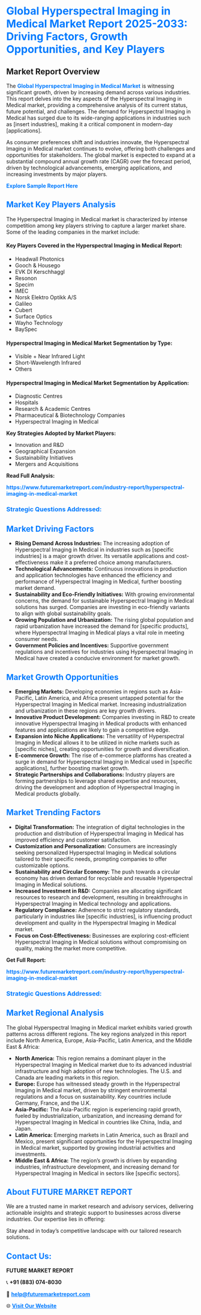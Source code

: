 <h1 style="color: #007BFF;">Global Hyperspectral Imaging in Medical Market Report 2025-2033: Driving Factors, Growth Opportunities, and Key Players</h1>

<section id="overview">
<h2>Market Report Overview</h2>
<p>The <a href="https://www.futuremarketreport.com/industry-report/hyperspectral-imaging-in-medical-market" style="color: #007BFF; text-decoration: none;"><strong>Global Hyperspectral Imaging in Medical Market</strong></a> is witnessing significant growth, driven by increasing demand across various industries. This report delves into the key aspects of the Hyperspectral Imaging in Medical market, providing a comprehensive analysis of its current status, future potential, and challenges. The demand for Hyperspectral Imaging in Medical has surged due to its wide-ranging applications in industries such as [insert industries], making it a critical component in modern-day [applications].</p>
<p>As consumer preferences shift and industries innovate, the Hyperspectral Imaging in Medical market continues to evolve, offering both challenges and opportunities for stakeholders. The global market is expected to expand at a substantial compound annual growth rate (CAGR) over the forecast period, driven by technological advancements, emerging applications, and increasing investments by major players.</p>
</section>

<section id="overview">
<p><a href="https://www.futuremarketreport.com/request-sample/reportId=123052" style="color: #007BFF; text-decoration: none;"><strong>Explore Sample Report Here</strong></a></p>
</section>

<section id="key-players">
<h2 style="color: #007BFF;">Market Key Players Analysis</h2>
<p>The Hyperspectral Imaging in Medical market is characterized by intense competition among key players striving to capture a larger market share. Some of the leading companies in the market include:</p>
<h4>Key Players Covered in the Hyperspectral Imaging in Medical Report:</h4>
<ul><li>Headwall Photonics</li><li>Gooch &amp; Housego</li><li>EVK DI Kerschhaggl</li><li>Resonon</li><li>Specim</li><li>IMEC</li><li>Norsk Elektro Optikk A/S</li><li>Galileo</li><li>Cubert</li><li>Surface Optics</li><li>Wayho Technology</li><li>BaySpec</li></ul>
<h4>Hyperspectral Imaging in Medical Market Segmentation by Type:</h4>
<ul><li>Visible + Near Infrared Light</li><li>Short-Wavelength Infrared</li><li>Others</li></ul>

<h4>Hyperspectral Imaging in Medical Market Segmentation by Application:</h4>
<ul><li>Diagnostic Centres</li><li>Hospitals</li><li>Research &amp; Academic Centres</li><li>Pharmaceutical &amp; Biotechnology Companies</li><li>Hyperspectral Imaging in Medical</li></ul>
<p><strong>Key Strategies Adopted by Market Players:</strong></p>
<ul>
<li>Innovation and R&D</li>
<li>Geographical Expansion</li>
<li>Sustainability Initiatives</li>
<li>Mergers and Acquisitions</li>
</ul>
</section>

<section>
<p><strong>Read Full Analysis: </strong></p><a href="https://www.futuremarketreport.com/industry-report/hyperspectral-imaging-in-medical-market" style="color: #007BFF; text-decoration: none;"><strong>https://www.futuremarketreport.com/industry-report/hyperspectral-imaging-in-medical-market</strong></a>
<h3 style="color: #007BFF;">Strategic Questions Addressed:</h3>
</section>

<section id="driving-factors">
<h2 style="color: #007BFF;">Market Driving Factors</h2>
<ul>
<li><strong>Rising Demand Across Industries:</strong> The increasing adoption of Hyperspectral Imaging in Medical in industries such as [specific industries] is a major growth driver. Its versatile applications and cost-effectiveness make it a preferred choice among manufacturers.</li>
<li><strong>Technological Advancements:</strong> Continuous innovations in production and application technologies have enhanced the efficiency and performance of Hyperspectral Imaging in Medical, further boosting market demand.</li>
<li><strong>Sustainability and Eco-Friendly Initiatives:</strong> With growing environmental concerns, the demand for sustainable Hyperspectral Imaging in Medical solutions has surged. Companies are investing in eco-friendly variants to align with global sustainability goals.</li>
<li><strong>Growing Population and Urbanization:</strong> The rising global population and rapid urbanization have increased the demand for [specific products], where Hyperspectral Imaging in Medical plays a vital role in meeting consumer needs.</li>
<li><strong>Government Policies and Incentives:</strong> Supportive government regulations and incentives for industries using Hyperspectral Imaging in Medical have created a conducive environment for market growth.</li>
</ul>
</section>

<section id="growth-opportunities">
<h2 style="color: #007BFF;">Market Growth Opportunities</h2>
<ul>
<li><strong>Emerging Markets:</strong> Developing economies in regions such as Asia-Pacific, Latin America, and Africa present untapped potential for the Hyperspectral Imaging in Medical market. Increasing industrialization and urbanization in these regions are key growth drivers.</li>
<li><strong>Innovative Product Development:</strong> Companies investing in R&D to create innovative Hyperspectral Imaging in Medical products with enhanced features and applications are likely to gain a competitive edge.</li>
<li><strong>Expansion into Niche Applications:</strong> The versatility of Hyperspectral Imaging in Medical allows it to be utilized in niche markets such as [specific niches], creating opportunities for growth and diversification.</li>
<li><strong>E-commerce Growth:</strong> The rise of e-commerce platforms has created a surge in demand for Hyperspectral Imaging in Medical used in [specific applications], further boosting market growth.</li>
<li><strong>Strategic Partnerships and Collaborations:</strong> Industry players are forming partnerships to leverage shared expertise and resources, driving the development and adoption of Hyperspectral Imaging in Medical products globally.</li>
</ul>
</section>

<section id="trending-factors">
<h2 style="color: #007BFF;">Market Trending Factors</h2>
<ul>
<li><strong>Digital Transformation:</strong> The integration of digital technologies in the production and distribution of Hyperspectral Imaging in Medical has improved efficiency and customer satisfaction.</li>
<li><strong>Customization and Personalization:</strong> Consumers are increasingly seeking personalized Hyperspectral Imaging in Medical solutions tailored to their specific needs, prompting companies to offer customizable options.</li>
<li><strong>Sustainability and Circular Economy:</strong> The push towards a circular economy has driven demand for recyclable and reusable Hyperspectral Imaging in Medical solutions.</li>
<li><strong>Increased Investment in R&D:</strong> Companies are allocating significant resources to research and development, resulting in breakthroughs in Hyperspectral Imaging in Medical technology and applications.</li>
<li><strong>Regulatory Compliance:</strong> Adherence to strict regulatory standards, particularly in industries like [specific industries], is influencing product development and quality in the Hyperspectral Imaging in Medical market.</li>
<li><strong>Focus on Cost-Effectiveness:</strong> Businesses are exploring cost-efficient Hyperspectral Imaging in Medical solutions without compromising on quality, making the market more competitive.</li>
</ul>
</section>

<section>
<p><strong>Get Full Report: </strong></p><a href="https://www.futuremarketreport.com/industry-report/hyperspectral-imaging-in-medical-market" style="color: #007BFF; text-decoration: none;"><strong>https://www.futuremarketreport.com/industry-report/hyperspectral-imaging-in-medical-market</strong></a>
<h3 style="color: #007BFF;">Strategic Questions Addressed:</h3>
</section>


<section id="regional-analysis">
<h2 style="color: #007BFF;">Market Regional Analysis</h2>
<p>The global Hyperspectral Imaging in Medical market exhibits varied growth patterns across different regions. The key regions analyzed in this report include North America, Europe, Asia-Pacific, Latin America, and the Middle East & Africa:</p>
<ul>
<li><strong>North America:</strong> This region remains a dominant player in the Hyperspectral Imaging in Medical market due to its advanced industrial infrastructure and high adoption of new technologies. The U.S. and Canada are leading markets in this region.</li>
<li><strong>Europe:</strong> Europe has witnessed steady growth in the Hyperspectral Imaging in Medical market, driven by stringent environmental regulations and a focus on sustainability. Key countries include Germany, France, and the U.K.</li>
<li><strong>Asia-Pacific:</strong> The Asia-Pacific region is experiencing rapid growth, fueled by industrialization, urbanization, and increasing demand for Hyperspectral Imaging in Medical in countries like China, India, and Japan.</li>
<li><strong>Latin America:</strong> Emerging markets in Latin America, such as Brazil and Mexico, present significant opportunities for the Hyperspectral Imaging in Medical market, supported by growing industrial activities and investments.</li>
<li><strong>Middle East & Africa:</strong> The region’s growth is driven by expanding industries, infrastructure development, and increasing demand for Hyperspectral Imaging in Medical in sectors like [specific sectors].</li>
</ul>
</section>

<footer>
<h2 style="color: #007BFF;">About FUTURE MARKET REPORT</h2>
<p>We are a trusted name in market research and advisory services, delivering actionable insights and strategic support to businesses across diverse industries. Our expertise lies in offering:</p>

<p>Stay ahead in today’s competitive landscape with our tailored research solutions.</p>

<h2 style="color: #007BFF;">Contact Us:</h2>
<p><strong>FUTURE MARKET REPORT</strong></p>
<p>📞 <strong>+91 (883) 074-8030</strong></p>
<p>📧 <strong><a href="mailto:help@futuremarketreport.com" style="color: #007BFF;">help@futuremarketreport.com</a></strong></p>
<p>🌐 <strong><a href="https://www.futuremarketreport.com/" style="color: #007BFF;">Visit Our Website</a></strong></p>
</footer>